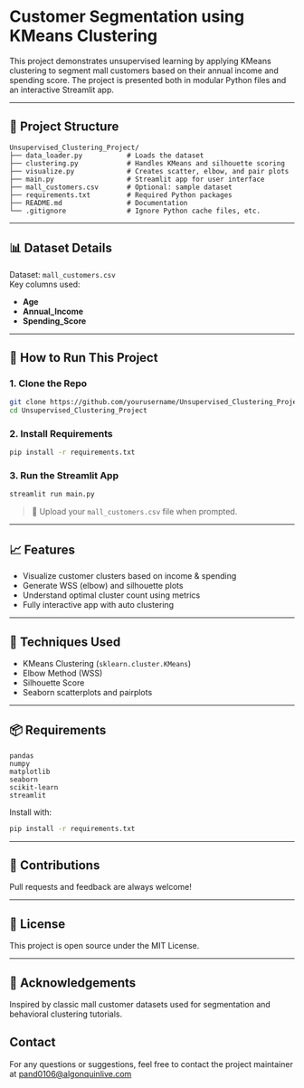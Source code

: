 # Customer Segmentation using KMeans Clustering

This project demonstrates unsupervised learning by applying KMeans clustering to segment mall customers based on their annual income and spending score. The project is presented both in modular Python files and an interactive Streamlit app.

---

## 📁 Project Structure

```
Unsupervised_Clustering_Project/
├── data_loader.py           # Loads the dataset
├── clustering.py            # Handles KMeans and silhouette scoring
├── visualize.py             # Creates scatter, elbow, and pair plots
├── main.py                  # Streamlit app for user interface
├── mall_customers.csv       # Optional: sample dataset
├── requirements.txt         # Required Python packages
├── README.md                # Documentation
└── .gitignore               # Ignore Python cache files, etc.
```

---

## 📊 Dataset Details

Dataset: `mall_customers.csv`  
Key columns used:

- **Age**
- **Annual_Income**
- **Spending_Score**

---

## 🚀 How to Run This Project

### 1. Clone the Repo
```bash
git clone https://github.com/yourusername/Unsupervised_Clustering_Project.git
cd Unsupervised_Clustering_Project
```

### 2. Install Requirements
```bash
pip install -r requirements.txt
```

### 3. Run the Streamlit App
```bash
streamlit run main.py
```

> 📂 Upload your `mall_customers.csv` file when prompted.

---

## 📈 Features

- Visualize customer clusters based on income & spending
- Generate WSS (elbow) and silhouette plots
- Understand optimal cluster count using metrics
- Fully interactive app with auto clustering

---

## 🧪 Techniques Used

- KMeans Clustering (`sklearn.cluster.KMeans`)
- Elbow Method (WSS)
- Silhouette Score
- Seaborn scatterplots and pairplots

---

## 📦 Requirements

```
pandas
numpy
matplotlib
seaborn
scikit-learn
streamlit
```

Install with:
```bash
pip install -r requirements.txt
```

---

## 🤝 Contributions

Pull requests and feedback are always welcome!

---

## 📜 License

This project is open source under the MIT License.

---

## 🙏 Acknowledgements

Inspired by classic mall customer datasets used for segmentation and behavioral clustering tutorials.


## Contact

For any questions or suggestions, feel free to contact the project maintainer at pand0106@algonquinlive.com
